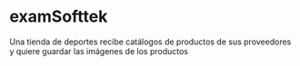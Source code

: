 # examSofttek
Una tienda de deportes recibe catálogos de productos de sus proveedores y quiere guardar las imágenes de los productos 
